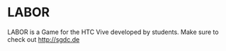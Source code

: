 # LABOR
LABOR is a Game for the HTC Vive developed by students. Make sure to check out http://sgdc.de
